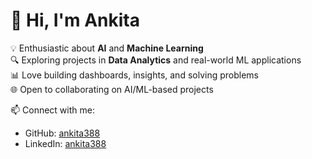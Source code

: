 # 👋 Hi, I'm Ankita

💡 Enthusiastic about **AI** and **Machine Learning**  
🔍 Exploring projects in **Data Analytics** and real-world ML applications  
📊 Love building dashboards, insights, and solving problems  
🌐 Open to collaborating on AI/ML-based projects

📫 Connect with me:
- GitHub: [ankita388](https://github.com/ankita388)
- LinkedIn: [ankita388](https://www.linkedin.com/in/ankita388/)
